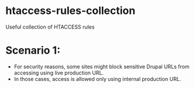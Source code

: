 # htaccess-rules-collection
Useful collection of HTACCESS rules

# Scenario 1:
- For security reasons, some sites might block sensitive Drupal URLs from accessing using live production URL. 
- In those cases, access is allowed only using internal production URL.
